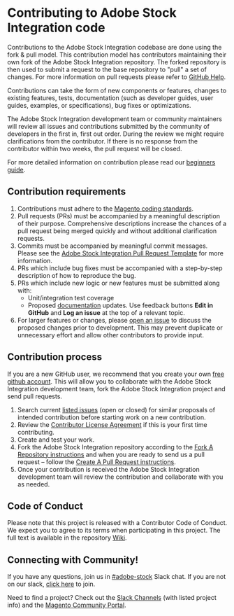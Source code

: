 # Contributing to Adobe Stock Integration code

Contributions to the Adobe Stock Integration codebase are done using the fork & pull model.
This contribution model has contributors maintaining their own fork of the Adobe Stock Integration repository.
The forked repository is then used to submit a request to the base repository to "pull" a set of changes.
For more information on pull requests please refer to [GitHub Help](https://help.github.com/articles/about-pull-requests/).

Contributions can take the form of new components or features, changes to existing features, tests, documentation (such as developer guides, user guides, examples, or specifications), bug fixes or optimizations.

The Adobe Stock Integration development team or community maintainers will review all issues and contributions submitted by the community of developers in the first in, first out order.
During the review we might require clarifications from the contributor.
If there is no response from the contributor within two weeks, the pull request will be closed.

For more detailed information on contribution please read our [beginners guide](https://github.com/magento/magento2/wiki/Getting-Started).

## Contribution requirements

1. Contributions must adhere to the [Magento coding standards](https://developer.adobe.com/commerce/php/coding-standards/).
2. Pull requests (PRs) must be accompanied by a meaningful description of their purpose. Comprehensive descriptions increase the chances of a pull request being merged quickly and without additional clarification requests.
3. Commits must be accompanied by meaningful commit messages. Please see the [Adobe Stock Integration Pull Request Template](https://github.com/magento/adobe-stock-integration/blob/develop/.github/PULL_REQUEST_TEMPLATE.md) for more information.
4. PRs which include bug fixes must be accompanied with a step-by-step description of how to reproduce the bug.
5. PRs which include new logic or new features must be submitted along with:
   * Unit/integration test coverage
   * Proposed [documentation](https://developer.adobe.com/commerce) updates. Use feedback buttons __Edit in GitHub__ and __Log an issue__ at the top of a relevant topic.
6. For larger features or changes, please [open an issue](https://github.com/magento/adobe-stock-integration/issues) to discuss the proposed changes prior to development. This may prevent duplicate or unnecessary effort and allow other contributors to provide input.

## Contribution process

If you are a new GitHub user, we recommend that you create your own [free github account](https://github.com/signup/free).
This will allow you to collaborate with the Adobe Stock Integration development team, fork the Adobe Stock Integration project and send pull requests.

1. Search current [listed issues](https://github.com/magento/adobe-stock-integration/issues) (open or closed) for similar proposals of intended contribution before starting work on a new contribution.
2. Review the [Contributor License Agreement](https://opensource.adobe.com/cla.html) if this is your first time contributing.
3. Create and test your work.
4. Fork the Adobe Stock Integration repository according to the [Fork A Repository instructions](https://developer.adobe.com/commerce/contributor/guides/code-contributions/) and when you are ready to send us a pull request – follow the [Create A Pull Request instructions](https://developer.adobe.com/commerce/contributor/guides/code-contributions/).
5. Once your contribution is received the Adobe Stock Integration development team will review the contribution and collaborate with you as needed.

## Code of Conduct

Please note that this project is released with a Contributor Code of Conduct. We expect you to agree to its terms when participating in this project.
The full text is available in the repository [Wiki](https://github.com/magento/magento2/wiki/Magento-Code-of-Conduct).

## Connecting with Community!

If you have any questions, join us in [#adobe-stock](https://magentocommeng.slack.com/messages/CH8BGFX9D) Slack chat. If you are not on our slack, [click here](https://opensource.magento.com/slack) to join.

Need to find a project? Check out the [Slack Channels](https://github.com/magento/magento2/wiki/Slack-Channels) (with listed project info) and the [Magento Community Portal](https://opensource.magento.com/).
